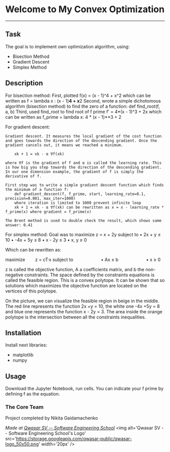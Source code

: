 # Welcome to My Convex Optimization
***

## Task
The goal is to implement own optimization algorithm, using:
- Bisection Method
- Gradient Descent 
- Simplex Method

## Description
For bisection method:
    First, plotted f(x) = (x - 1)^4 + x^2 which can be written as f = lambda x : (x - 1)**4 + x**2
    Second, wrote a simple dichotomous algorithm (bisection method) to find the zero of a function:
        def find_root(f, a, b)
    Third, used find_root to find root of f prime f' = 4*(x - 1)^3 + 2x which can be written as f_prime = lambda x: 4 * (x - 1)**3 + 2

For gradient descent:
    
    Gradient descent. It measures the local gradient of the cost function and goes towards the direction of the descending gradient. Once the gradient cancels out, it means we reached a minimum.

        xk + 1 = xk - α ∇f(xk)

    where ∇f is the gradient of f and α is called the learning rate. This is how big you step towards the direction of the descending gradient.
    In our one dimension example, the gradient of f is simply the derivative of f.

    First step was to write a simple gradient descent function which finds the minimum of a function f:
        def gradient_descent(f, f_prime, start, learning_rate=0.1, precision=0.001, max_iter=1000) 
        where iteration is limited to 1000 prevent infinite loop
        xk + 1 = xk - α ∇f(xk) can be rewritten as x = x - learning_rate * f_prime(x) where gradient = f_prime(x)
    
    The Brent method is used to double check the result, which shows same answer: 0.41

For simplex method:
    Goal was to maximize z = x + 2y
    subject to
    • 2x + y ≤ 10
    • -4x + 5y ≤ 8
    • x - 2y ≤ 3
    • x, y ≥ 0

Which can be rewritten as:

maximize   z = cT·x
subject to
      • Ax ≤ b
      • x ≥ 0

z is called the objective function, A a coefficients matrix, and b the non-negative constraints. The space defined by the constraints equations is called the feasible region.
This is a convex polytope. It can be shown that so solutions which maximizes the objective function are located on the vertices of this polytope.

On the picture, we can visualize the feasible region in beige in the middle. The red line represents the function 2x +y = 10, the white one -4x +5y = 8 and blue one represents
the function x - 2y = 3. The area inside the orange polytope is the intersection between all the constraints inequalities.


## Installation
Install next libraries: 
- matplotlib
- numpy

## Usage
Download the Jupyter Notebook, run cells. You can indicate your f prime by defining f as the equation. 

### The Core Team
Project completed by Nikita Gaidamachenko

<span><i>Made at <a href='https://qwasar.io'>Qwasar SV -- Software Engineering School</a></i></span>
<span><img alt='Qwasar SV -- Software Engineering School's Logo' src='https://storage.googleapis.com/qwasar-public/qwasar-logo_50x50.png' width='20px' /></span>
